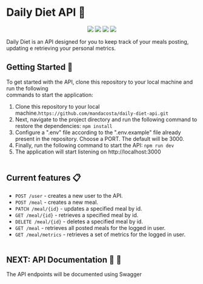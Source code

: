 # Daily Diet API 🥗

<p align="center">
  <img src="https://img.shields.io/badge/Enviroment-NodeJS-green"/> 
  <img src="https://img.shields.io/badge/Framework-fastify-orange"/> 
  <img src="https://img.shields.io/badge/Language-TypeScript-blue"/> 
  <img src="https://img.shields.io/badge/Test-Vitest-red"/> 
</p>

Daily Diet is an API designed for you to keep track of your meals posting, updating e retrieving your personal metrics.

##  Getting Started 🚀<br/>
To get started with the API, clone this repository to your local machine and run the following <br/>
commands to start the application: <br/>

1. Clone this repository to your local machine.`https://github.com/mandacosta/daily-diet-api.git`
2. Next, navigate to the project directory and run the following command to restore the dependencies:
`npm install`
3. Configure a ".env" file according to the ".env.example" file already present in the repository. Choose a PORT. The default will be 3000.
4. Finally, run the following command to start the API:
`npm run dev`
5. The application will start listening on http://localhost:3000 <br/><br/>

## Current features :clipboard: <br/>
- `POST /user` - creates a new user to the API.
- `POST /meal` - creates a new meal.
- `PATCH /meal/{id}` - updates a specified meal by id.
- `GET /meal/{id}` - retrieves a specified meal by id.
- `DELETE /meal/{id}` - deletes a specified meal by id.
- `GET /meal` - retrieves all posted meals for the logged in user.
- `GET /meal/metrics` - retrieves a set of metrics for the logged in user. <br/><br/>

## NEXT: API Documentation 📝 :dart: <br/>
The API endpoints will be documented using Swagger
